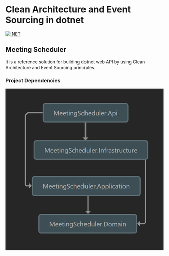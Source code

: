 # Clean Architecture and Event Sourcing in dotnet

[![.NET](https://github.com/jsowndarrajan/clean-architecture-and-event-sourcing-in-dotnet/actions/workflows/dotnet.yml/badge.svg)](https://github.com/jsowndarrajan/clean-architecture-and-event-sourcing-in-dotnet/actions/workflows/dotnet.yml)

## Meeting Scheduler

It is a reference solution for building dotnet web API by using Clean Architecture and Event Sourcing principles.

### Project Dependencies

![Project Dependencies](diagrams/project-references.jpg)

